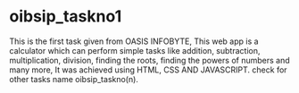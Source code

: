 # oibsip_taskno1
This is the first task given from OASIS INFOBYTE,  This web app is a calculator which can perform simple tasks like addition, subtraction, multiplication, division, finding the roots, finding the powers of numbers and many more,  It was achieved using HTML, CSS AND JAVASCRIPT. check for other tasks name oibsip_taskno(n).
